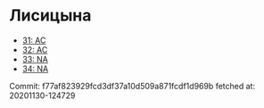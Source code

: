# Лисицына
- [31: AC](31.md)
- [32: AC](32.md)
- [33: NA](33.md)
- [34: NA](34.md)

Commit: f77af823929fcd3df37a10d509a871fcdf1d969b
 fetched at: 20201130-124729
